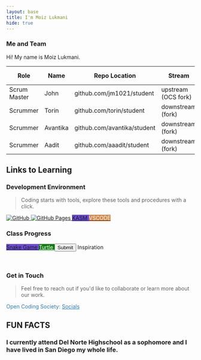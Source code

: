 ```yaml
---
layout: base
title: I'm Moiz Lukmani
hide: true
---
```


### Me and Team

Hi! My name is Moiz Lukmani.

| Role         | Name     | Repo Location                       | Stream                | Repo Name |
|--------------|----------|-------------------------------------|-----------------------|-----------|
| Scrum Master | John     | github.com/jm1021/student           | upstream (OCS fork)   | student   |
| Scrummer     | Torin    | github.com/torin/student            | downstream (fork)     | student   |
| Scrummer     | Avantika | github.com/avantika/student         | downstream (fork)     | student   |
| Scrummer     | Aadit    | github.com/aaadit/student           | downstream (fork)     | student   |


## Links to Learning

### Development Environment

> Coding starts with tools, explore these tools and procedures with a click.

<a href="https://github.com/Open-Coding-Society/student">
    <img src="https://img.shields.io/badge/GitHub-181717?logo=github&logoColor=white" alt="GitHub">
</a>
<a href="https://open-coding-society.github.io/student">
    <img src="https://img.shields.io/badge/GitHub%20Pages-327FC7?logo=github&logoColor=white" alt="GitHub Pages">
</a>
<a href="https://kasm.opencodingsociety.com/" class="button small" style="background-color: #6b4bd3ff">
    KASM
</a>
<a href="https://vscode.dev/" class="button small" style="background-color: #d38a4bff">
    <span style="color: #FFFFFF">VSCODE</span>
</a>

<br>

### Class Progress

<a href="{{site.baseurl}}/snake" class="button small snake-game" aria-label="Play Snake Game">
    Snake Game
</a>
<a href="{{site.baseurl}}/turtle" class="button small turtle-game" aria-label="Play Turtle Game">
    Turtle
</a>
<button class="medium filledHighlight primary">Submit</button>
    Inspiration
</button>
<style>
.inspiration-button {
    background: linear-gradient(45deg, #ff6b6b, #feca57) !important;
    color: white !important;
    border: none !important;
    padding: 15px 30px !important;
    font-size: 16px !important;
    font-weight: bold !important;
    border-radius: 25px !important;
    box-shadow: 0 4px 15px rgba(0,0,0,0.2) !important;
    transition: all 0.3s ease !important;
    text-transform: uppercase !important;
    letter-spacing: 1px !important;
}

.inspiration-button:hover {
    background: linear-gradient(45deg, #ff5252, #ff9800) !important;
    transform: translateY(-2px) !important;
    box-shadow: 0 8px 25px rgba(0,0,0,0.3) !important;
}

.inspiration-button:active {
}
</style>
<style>
.snake-game {
    background-color: #6b4bd3 !important;
}

.turtle-game {
    background-color: #0e7a0d !important;
    color: #ffffff !important;
}

.button.small {
    transition: transform 0.2s ease, box-shadow 0.2s ease;
}

.button.small:hover {
    transform: translateY(-1px);
    box-shadow: 0 4px 8px rgba(0,0,0,0.2);
}
</style>

<br>

<!-- Contact Section -->
### Get in Touch

> Feel free to reach out if you'd like to collaborate or learn more about our work.

<p style="color: #2A7DB1;">Open Coding Society: <a href="https://opencodingsociety.com" style="color: #2A7DB1; text-decoration: underline;">Socials</a></p>

## FUN FACTS
### I currently attend Del Norte Highschool as a sophomore and I have lived in San Diego my whole life.